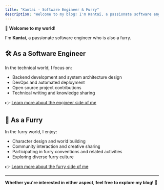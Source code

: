 ```yaml
---
title: "Kantai - Software Engineer & Furry"
description: "Welcome to my blog! I'm Kantai, a passionate software engineer and also a furry. Here you can learn about my technical sharing and my furry world."
---
```


👋 **Welcome to my world!**

I'm **Kantai**, a passionate software engineer who is also a furry.

## 🛠️ As a Software Engineer

In the technical world, I focus on:
- Backend development and system architecture design
- DevOps and automated deployment
- Open source project contributions
- Technical writing and knowledge sharing

👉 [Learn more about the engineer side of me](/en/engineer/)

## 🦊 As a Furry

In the furry world, I enjoy:
- Character design and world building
- Community interaction and creative sharing
- Participating in furry conventions and related activities
- Exploring diverse furry culture

👉 [Learn more about the furry side of me](/en/furry/)

---

**Whether you're interested in either aspect, feel free to explore my blog!** 🎉